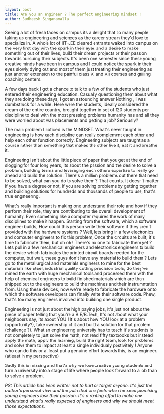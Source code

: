 ```yaml
---
layout: post
title: Are you an engineer ? The perfect engineering mindset !
author: Sudheesh Singanamalla
---
```


Seeing a lot of fresh faces on campus its a delight that so many people taking up engineering and sciences as the career stream they'd love to specialize in. A whole lot of IIT-JEE cleared entrants walked into campus on the very first day with the spark in their eyes and a desire to make something out of their lives, build their dream projects or their passion towards pursuing their subjects. It's been one semester since these young creative minds have been in campus and I could notice the spark in their eyes slowly dying out and most of them just treating their engineering as just another extension to the painful class XI and XII courses and grilling coaching centers.

A few days back I got a chance to talk to a few of the students who just entered their engineering education. Casually questioning them about what they are doing these days, I got an astounding answer Nothing , I was dumbstruck for a while. Here were the students, ideally considered the cream of the entire country, brought together in set of 120 students per discipline to deal with the most pressing problems humanity has and all they were worried about was placements and getting a job? Seriously?

The main problem I noticed is the MINDSET. What's never taught in engineering is how each discipline can really complement each other and help each other function correctly. Engineering subjects are taught as a course rather than something that makes the other live it, eat it and breathe it.

Engineering isn't about the little piece of paper that you get at the end of slogging for four long years, its about the passion and the desire to solve a problem, building teams and leveraging each others expertise to really go ahead and build the solution. There's a million problems out there that need to be solved, what can you do to solve them ? That counts. It doesn't matter if you have a degree or not, if you are solving problems by getting together and building solutions for hundreds and thousands of people to use, that's true engineering.

What's really important is making one understand their role and how if they perform their role, they are contributing to the overall development of humanity. Even something like a computer requires the work of many disciplines to make it happen. Starting from the software, which a software engineer builds, How could this person write their software if they aren't provided with the hardware systems ? Well, lets bring in a few electronics and computer engineers to fix this problem, Once the circuits are built, it's time to fabricate them, but oh oh ! There's no one to fabricate them yet ? Lets pull in a few mechanical engineers and electronics engineers to build the device which fabricates the printed circuit boards needed for the computer, but wait, these guys don't have any material to build them ? Lets go to the metallurgical and materials engineers to mine for the best materials like steel, industrial quality cutting precision tools, So they've mined the earth with huge mechanical tools and processed them with the help of chemical engineers to build finished materials which are then shipped out to the engineers to build the machines and their instrumntation from. Using these devices, now we're ready to fabricate the hardware onto which the software developers can finally write their software code. Phew, that's too many engineers involved into building one single product.

Engineering is not just about the high paying jobs, it's just not about the piece of paper telling that you're a B.E/B.Tech, It's not about what your neighbours say, its about YOU ! It's about how YOU look at a problem (opportunity?), take ownership of it and build a solution for that problem (challenge ?). What an engineering university has to teach it's students is not completely to just solve the math, not read fifty textbooks but instead apply the math, apply the learning, build the right team, look for problems and solve them to impact at least a single individualy postivitely ! Anyone who can do this or at least put a genuine effort towards this, is an engineer. (atleast in my perspective)

Sadly this is missing and that's why we lose creative young students and turn a university into a stage of life where people look forward to a job than to solve a problem.

*PS: This article has been written not to hurt or target anyone. It's just the author's personal view and the pain that one feels when he sees promising young engineers lose their passion. It's a ranting effort to make one understand what's really expected of engineers and why we should meet those expectations.*
